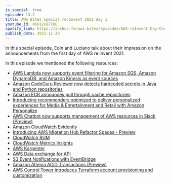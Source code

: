 ```yaml
---
is_special: true
episode: 13.2
title: AWS Bites special re:Invent 2021 day 1
youtube_id: N6U12v67IKE
spotify_link: https://anchor.fm/aws-bites/episodes/AWS-reInvent-Day-One-Special-e1b1k8d
publish_date: 2021-11-30
---
```


In this special episode, Eoin and Luciano talk about their impression on the announcements from the first day of AWS re:invent 2021.

In this episode we mentioned the following resources:

  - [AWS Lambda now supports event filtering for Amazon SQS, Amazon DynamoDB, and Amazon Kinesis as event sources](https://aws.amazon.com/about-aws/whats-new/2021/11/aws-lambda-event-filtering-amazon-sqs-dynamodb-kinesis-sources/) 
  - [Amazon CodeGuru Reviewer now detects hardcoded secrets in Java and Python repositories](https://aws.amazon.com/about-aws/whats-new/2021/11/amazon-codeguru-reviewer-hardcoded-secrets-java-python/)
  - [Amazon ECR announces pull through cache repositories](https://aws.amazon.com/about-aws/whats-new/2021/11/amazon-ecr-cache-repositories/)
  - [Introducing recommenders optimized to deliver personalized experiences for Media & Entertainment and Retail with Amazon Personalize](https://aws.amazon.com/about-aws/whats-new/2021/11/recommenders-optimized-personalized-media-entertainment-retail-amazon-personalize/)
  - [AWS Chatbot now supports management of AWS resources in Slack (Preview)](https://aws.amazon.com/about-aws/whats-new/2021/11/aws-chatbot-management-resources-slack/) 
  - [Amazon CloudWatch Evidently](https://aws.amazon.com/about-aws/whats-new/2021/11/amazon-cloudwatch-evidently-feature-experimentation-safer-launches/)
  - [Introducing AWS Migration Hub Refactor Spaces - Preview](https://aws.amazon.com/about-aws/whats-new/2021/11/aws-migration-hub-refactor-spaces/)
  - [CloudWatch RUM](https://aws.amazon.com/about-aws/whats-new/2021/11/amazon-cloudwatch-rum-applications-client-side-performance/)
  - [CloudWatch Metrics Insights](https://aws.amazon.com/about-aws/whats-new/2021/11/amazon-cloudwatch-metrics-insights-preview/)
  - [AWS Karpenter](https://github.com/aws/karpenter)
  - [AWS Data exchange for API](https://aws.amazon.com/about-aws/whats-new/2021/11/aws-data-exchange-for-apis/) 
  - [S3 Event Notifications with EventBridge](https://aws.amazon.com/blogs/aws/new-use-amazon-s3-event-notifications-with-amazon-eventbridge/)
  - [Amazon Athena ACID Transactions (Preview)](https://aws.amazon.com/about-aws/whats-new/2021/11/amazon-athena-acid-apache-iceberg/)
  - [AWS Control Tower introduces Terraform account provisioning and customization](https://aws.amazon.com/about-aws/whats-new/2021/11/aws-control-tower-terraform/)
  